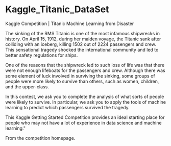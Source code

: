 # Kaggle_Titanic_DataSet

Kaggle Competition | Titanic Machine Learning from Disaster

The sinking of the RMS Titanic is one of the most infamous shipwrecks in history. On April 15, 1912, during her maiden voyage, the Titanic sank after colliding with an iceberg, killing 1502 out of 2224 passengers and crew. This sensational tragedy shocked the international community and led to better safety regulations for ships.

One of the reasons that the shipwreck led to such loss of life was that there were not enough lifeboats for the passengers and crew. Although there was some element of luck involved in surviving the sinking, some groups of people were more likely to survive than others, such as women, children, and the upper-class.

In this contest, we ask you to complete the analysis of what sorts of people were likely to survive. In particular, we ask you to apply the tools of machine learning to predict which passengers survived the tragedy.

This Kaggle Getting Started Competition provides an ideal starting place for people who may not have a lot of experience in data science and machine learning."

From the competition homepage.

